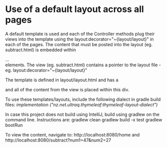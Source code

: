 # Use of a default layout across all pages

A default template is used and each of the Controller methods plug their views into the template using the layout:decorator="~{layout/layout}" 
in each of the pages.
The content that must be posted into the layout  (eg. subtract.html) is embedded within <div class="container-fluid" layout:fragment="content"> ...</div> elements.
The view (eg. subtract.html) contains a pointer to the layout file - eg. layout:decorator="~{layout/layout}"


The template is defined in layout/layout.html and has a <div layout:fragment="content"></div> and all of the content from the view is placed within this div.

To use these templates/layouts,  include the following dialect in gradle build files: _implementation ("nz.net.ultraq.thymeleaf:thymeleaf-layout-dialect")_

In case this project does not build using IntelliJ,  build using gradlew on the command line.  Instructions are:
gradlew clean
gradlew build -x test
gradlew bootRun

To view the content, navigate to:
http://localhost:8080/home and
http://localhost:8080/subtract?num1=47&num2=27

